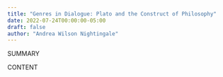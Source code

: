 ```yaml
---
title: "Genres in Dialogue: Plato and the Construct of Philosophy"
date: 2022-07-24T00:00:00-05:00
draft: false
author: "Andrea Wilson Nightingale"
---
```


SUMMARY

<!--more-->

CONTENT